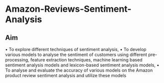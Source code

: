 # Amazon-Reviews-Sentiment-Analysis
## Aim
• To explore different techniques of sentiment analysis,
• To develop various models to analyse the sentiment of customers using
different pre-processing, feature extraction techniques, machine
learning based sentiment analysis models and lexicon-based sentiment
analysis models,
• To analyse and evaluate the accuracy of various models on the Amazon
product review sentiment analysis and utilize these models
